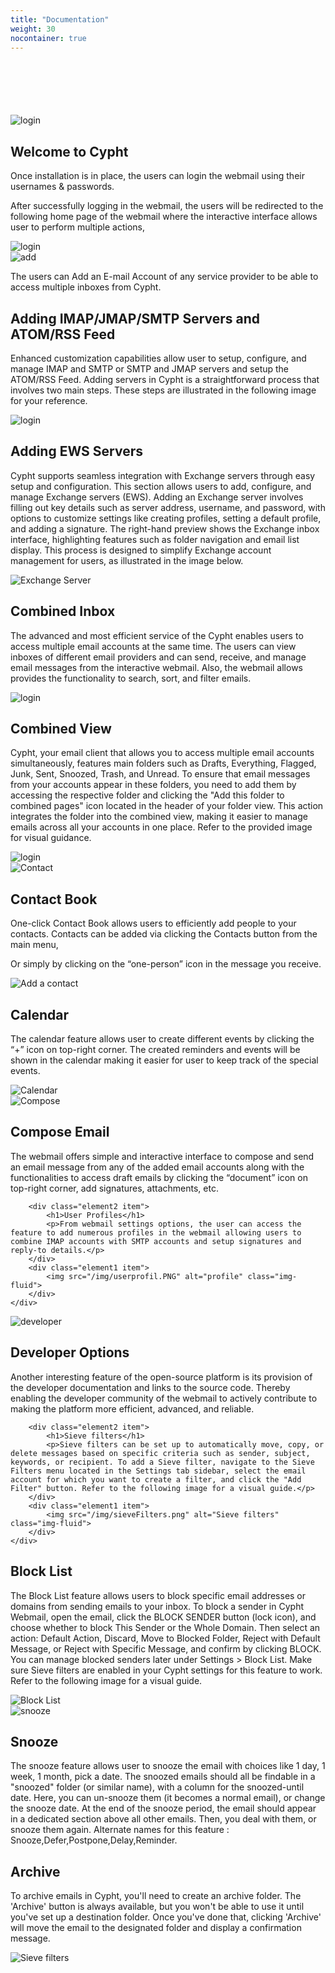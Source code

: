 ```yaml
---
title: "Documentation"
weight: 30
nocontainer: true
---
```

<div style="margin-top: 100px;"></div>

<section class="content-section-doc container">
    <div class="line">
        <div  class="element1 item ">
            <img src="/img/login.PNG" alt="login" class="img-fluid">
        </div>
        <div  class="element2 item ">
            <h1>Welcome to Cypht</h1>
            <p>Once installation is in
                place, the users can login
                the webmail using their
                usernames & passwords.</p>
        </div>
    </div>
</section>

<section class="content-section-doc container">
    <div class="line">
        <div class="element2 item">
            <p>After successfully logging in the webmail, the users will be redirected to the following home page of the webmail where the interactive interface allows user to perform multiple actions,</p>
        </div>
        <div class="element1 item">
            <img src="/img/home.PNG" alt="login" class="img-fluid">
        </div>
    </div>
</section>


<section class="content-section-doc container">
    <div class="line">
        <div class="element1 item">
            <img src="/img/Add.PNG" alt="add" class="img-fluid">
        </div>
        <div class="element2 item3">
            <p>The users can Add an E-mail Account of any service provider to be able to access multiple inboxes from Cypht.</p>
        </div>
    </div>
</section>

<section class="content-section-doc container">
    <div class="line ">
        <div class="element2 item">
            <h1>Adding IMAP/JMAP/SMTP Servers and ATOM/RSS Feed</h1>
            <p class="text-center">Enhanced customization capabilities allow user to setup, configure, and manage IMAP and SMTP or SMTP and JMAP servers and setup the ATOM/RSS Feed. Adding servers in Cypht is a straightforward process that involves two main steps. These steps are illustrated in the following image for your reference.</p>
        </div>
        <div class="element1 item">
            <img src="/img/Multi.PNG" alt="login" class="img-fluid">
        </div>
    </div>
</section>

<section class="content-section-doc container">
    <div class="line ">
        <div class="element2 item">
            <h1>Adding EWS Servers</h1>
            <p class="text-center">Cypht supports seamless integration with Exchange servers through easy setup and configuration. This section allows users to add, configure, and manage Exchange servers (EWS). Adding an Exchange server involves filling out key details such as server address, username, and password, with options to customize settings like creating profiles, setting a default profile, and adding a signature. The right-hand preview shows the Exchange inbox interface, highlighting features such as folder navigation and email list display. This process is designed to simplify Exchange account management for users, as illustrated in the image below.</p>
        </div>
        <div class="element1 item">
            <img src="/img/ews.png" alt="Exchange Server" class="img-fluid">
        </div>
    </div>
</section>

<section class="content-section-doc container">
    <div class="line">
        <div class="element2 item">
            <h1>Combined Inbox</h1>
            <p>The advanced and most efficient service of the Cypht enables users to access multiple email accounts at the same time.
                The users can view inboxes of different email providers and can send, receive, and manage email messages from the interactive webmail.
                Also, the webmail allows provides the functionality to search, sort, and filter emails.</p>
        </div>
        <div class="element1 item">
            <img src="/img/Inbox.PNG" alt="login" class="img-fluid">
        </div>
    </div>
</section>

<section class="content-section-doc container">
    <div class="line">
        <div class="element2 item">
            <h1>Combined View</h1>
            <p>Cypht, your email client that allows you to access multiple email accounts simultaneously, features main folders such as Drafts, Everything, Flagged, Junk, Sent, Snoozed, Trash, and Unread. To ensure that email messages from your accounts appear in these folders, you need to add them by accessing the respective folder and clicking the "Add this folder to combined pages" icon located in the header of your folder view. This action integrates the folder into the combined view, making it easier to manage emails across all your accounts in one place. Refer to the provided image for visual guidance.</p>
        </div>
        <div class="element1 item">
            <img src="/img/combined_view.png" alt="login" class="img-fluid">
        </div>
    </div>
</section>

<section class="content-section-doc container">
    <div class="line">
        <div class="element1 item">
            <img src="/img/Contact.PNG" alt="Contact" class="img-fluid">
        </div>
        <div class="element2 item">
            <h1>Contact Book</h1>
            <p>One-click Contact Book  allows users to efficiently add people to your contacts.
                Contacts can be added via clicking the Contacts button from the main menu,</p>
        </div>
    </div>
</section>

<section class="content-section-doc container">
    <div class="line">
        <div class="element2 item">
            <p class="text-center">Or simply by clicking on the “one-person” icon in the message you receive.</p>
        </div>
        <div class="element1 item">
            <img src="/img/Oneperson.png" alt="Add a contact" class="img-fluid">
        </div>
    </div>
</section>

<section class="content-section-doc container">
    <div class="line">
        <div class="element2 item">
            <h1>Calendar</h1>
            <p>The calendar feature allows user to create different events by clicking the “+” icon on top-right corner.
                The created reminders and events will be shown in the calendar making it easier for user to keep track of the special events.</p>
        </div>
        <div class="element1 item">
            <img src="/img/Calendar.PNG" alt="Calendar" class="img-fluid">
        </div>
    </div>
</section>

<section class="content-section-doc container">
    <div class="line">
        <div class="element1 item">
            <img src="/img/Compose.PNG" alt="Compose" class="img-fluid">
        </div>
        <div class="element2 item">
            <h1>Compose Email</h1>
            <p>The webmail offers simple and interactive interface to compose and send an email message from any of the added email accounts along with the functionalities to access draft emails by clicking the “document” icon on top-right corner, add signatures, attachments, etc.</p>
        </div>
    </div>
</section>


<section class="content-section-doc container">
    <div class="line">

        <div class="element2 item">
            <h1>User Profiles</h1>
            <p>From webmail settings options, the user can access the feature to add numerous profiles in the webmail allowing users to combine IMAP accounts with SMTP accounts and setup signatures and reply-to details.</p>
        </div>
        <div class="element1 item">
            <img src="/img/userprofil.PNG" alt="profile" class="img-fluid">
        </div>
    </div>
</section>

<section class="content-section-doc container">
    <div class="line">
        <div class="element1 item">
            <img src="/img/Developer.PNG" alt="developer" class="img-fluid">
        </div>
        <div class="element2 item">
            <h1>Developer Options</h1>
            <p> Another interesting feature of the open-source platform is its provision of the developer documentation and links to the source code. Thereby enabling the developer community of the webmail to actively contribute to making the platform more efficient, advanced, and reliable.</p>
        </div>
    </div>
</section>

<section class="content-section-doc container">
    <div class="line">

        <div class="element2 item">
            <h1>Sieve filters</h1>
            <p>Sieve filters can be set up to automatically move, copy, or delete messages based on specific criteria such as sender, subject, keywords, or recipient. To add a Sieve filter, navigate to the Sieve Filters menu located in the Settings tab sidebar, select the email account for which you want to create a filter, and click the "Add Filter" button. Refer to the following image for a visual guide.</p>
        </div>
        <div class="element1 item">
            <img src="/img/sieveFilters.png" alt="Sieve filters" class="img-fluid">
        </div>
    </div>
</section>

<section class="content-section-doc container">
    <div class="line">
        <div class="element2 item">
            <h1>Block List</h1>
            <p>
                The Block List feature allows users to block specific email addresses or domains from sending emails to your inbox. To block a sender in Cypht Webmail, open the email, click the BLOCK SENDER button (lock icon), and choose whether to block This Sender or the Whole Domain. Then select an action: Default Action, Discard, Move to Blocked Folder, Reject with Default Message, or Reject with Specific Message, and confirm by clicking BLOCK. You can manage blocked senders later under Settings > Block List. Make sure Sieve filters are enabled in your Cypht settings for this feature to work. Refer to the following image for a visual guide.
            </p>
        </div>
        <div class="element1 item">
            <img src="/img/block_list.png" alt="Block List" class="img-fluid">
        </div>
    </div>
</section>

<section class="content-section-doc container">
    <div class="line">
        <div class="element1 item">
            <img src="/img/snooze.png" alt="snooze" class="img-fluid">
        </div>
        <div class="element2 item">
            <h1>Snooze</h1>
            <p>The snooze feature allows user  to snooze the email with choices like 1 day, 1 week, 1 month, pick a date. The snoozed emails should all be findable in a "snoozed" folder (or similar name), with a column for the snoozed-until date.
                Here, you can un-snooze them (it becomes a normal email), or change the snooze date. At the end of the snooze period, the email should appear in a dedicated section above all other emails. Then, you deal with them, or snooze them again. Alternate names for this feature : Snooze,Defer,Postpone,Delay,Reminder.
            </p>
        </div>
    </div>
</section>

<section class="content-section-doc container">
    <div class="line">
        <div class="element2 item">
            <h1>Archive</h1>
            <p>To archive emails in Cypht, you'll need to create an archive folder. The 'Archive' button is always available, but you won't be able to use it until you've set up a destination folder. Once you've done that, clicking 'Archive' will move the email to the designated folder and display a confirmation message.
            </p>
        </div>
        <div class="element1 item">
            <img src="/img/Archive.png" alt="Sieve filters" class="img-fluid">
        </div>
    </div>
</section>
